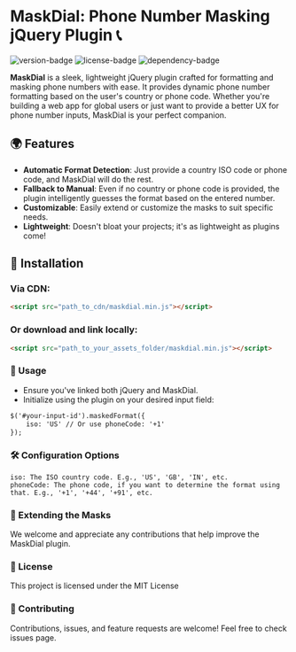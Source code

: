 # MaskDial: Phone Number Masking jQuery Plugin 📞

![version-badge](https://img.shields.io/badge/version-1.0.0-blue.svg)
![license-badge](https://img.shields.io/badge/license-MIT-green.svg)
![dependency-badge](https://img.shields.io/badge/dependency-jQuery-blue.svg)

**MaskDial** is a sleek, lightweight jQuery plugin crafted for formatting and masking phone numbers with ease. It provides dynamic phone number formatting based on the user's country or phone code. Whether you're building a web app for global users or just want to provide a better UX for phone number inputs, MaskDial is your perfect companion.

## 🌍 Features

- **Automatic Format Detection**: Just provide a country ISO code or phone code, and MaskDial will do the rest.
- **Fallback to Manual**: Even if no country or phone code is provided, the plugin intelligently guesses the format based on the entered number.
- **Customizable**: Easily extend or customize the masks to suit specific needs.
- **Lightweight**: Doesn't bloat your projects; it's as lightweight as plugins come!

## 🔧 Installation

### Via CDN:
```html
<script src="path_to_cdn/maskdial.min.js"></script>
```

### Or download and link locally:

```html
<script src="path_to_your_assets_folder/maskdial.min.js"></script>
```

### 🚀 Usage

- Ensure you've linked both jQuery and MaskDial.
- Initialize using the plugin on your desired input field:

```html
$('#your-input-id').maskedFormat({
    iso: 'US' // Or use phoneCode: '+1'
});

```

### 🛠 Configuration Options

    iso: The ISO country code. E.g., 'US', 'GB', 'IN', etc.
    phoneCode: The phone code, if you want to determine the format using that. E.g., '+1', '+44', '+91', etc.

### 🧩 Extending the Masks

We welcome and appreciate any contributions that help improve the MaskDial plugin.

### 📃 License
This project is licensed under the MIT License

### 🤝 Contributing

Contributions, issues, and feature requests are welcome! Feel free to check issues page.
